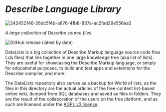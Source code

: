# *Describe Language Library*  
![242452146-26dc5f4b-a676-41b8-837a-ac2fad29e556aa3](https://github.com/viktorchernev/DescribeCompiler/assets/72315339/b043a521-cdfc-494b-9267-f7a5d5d2dd06)

_A large collection of Describe source files_  

![GitHub release (latest by date)](https://img.shields.io/github/v/release/viktorchernev/DataLists?color=green&logo=github)

DataLists is a big collection of Describe Markup language source code files (.ds files) that link together in one large knowledge tree (aka list of lists). They are useful for showcasing the Describe Markup language, or simply for educational purposes, to build and test apps and extentions for the Describe compiler, and more. 

The DataLists repository also serves as a backup for World of lists, as the files in this directory are the actual articles of the free-content list-based online wiki, dumped from SQL databases and saved as files in folders. They are the result of the collaboration of the users on the free platform, and as such are licensed under the [AGPL v3 license](https://www.gnu.org/licenses/agpl-3.0.txt).
